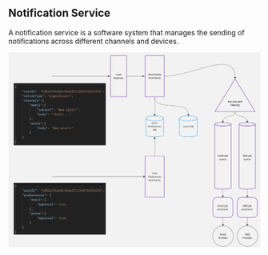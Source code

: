 ## Notification Service

A notification service is a software system that manages the sending of notifications across different channels and devices.

<img src="https://github.com/MovingTowardsADream/Notification-Service/blob/main/architecture%20design/Notification-Service.jpg" alt="Notification Service Architecture Design" width="600"/>